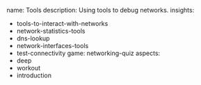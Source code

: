 name: Tools
description: Using tools to debug networks.
insights:
  - tools-to-interact-with-networks
  - network-statistics-tools
  - dns-lookup
  - network-interfaces-tools
  - test-connectivity
game: networking-quiz
aspects:
  - deep
  - workout
  - introduction
